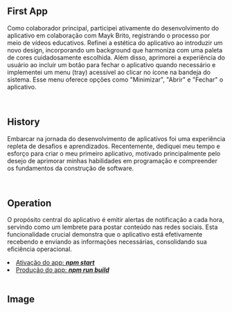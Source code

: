 <h2> First App </h2>
<p>Como colaborador principal, participei ativamente do desenvolvimento do aplicativo em colaboração com Mayk Brito, registrando o processo por meio de vídeos educativos. Refinei a estética do aplicativo ao introduzir um novo design, incorporando um background que harmoniza com uma paleta de cores cuidadosamente escolhida. Além disso, aprimorei a experiência do usuário ao incluir um botão para fechar o aplicativo quando necessário e implementei um menu (tray) acessível ao clicar no ícone na bandeja do sistema. Esse menu oferece opções como "Minimizar", "Abrir" e "Fechar" o aplicativo.</p>
<br>
<h2>History</h2>
<p>Embarcar na jornada do desenvolvimento de aplicativos foi uma experiência repleta de desafios e aprendizados. Recentemente, dediquei meu tempo e esforço para criar o meu primeiro aplicativo, motivado principalmente pelo desejo de aprimorar minhas habilidades em programação e compreender os fundamentos da construção de software.</p>
<br>
<h2>Operation</h2>
<p>O propósito central do aplicativo é emitir alertas de notificação a cada hora, servindo como um lembrete para postar conteúdo nas redes sociais. Esta funcionalidade crucial demonstra que o aplicativo está efetivamente recebendo e enviando as informações necessárias, consolidando sua eficiência operacional.</p>
<u>
<li>Ativação do app: <strong><em>npm start</strong></em></li>
<li>Produção do app: <strong><em>npm run build</em></strong></li>
</u>
<br>
<h2>Image</h2>
